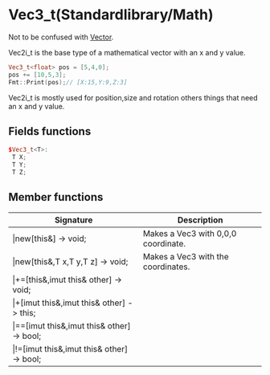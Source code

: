 # Vec3_t(Standardlibrary/Math)

Not to be confused with [Vector](../Containers/Vector.md).

Vec2i_t is the base type of a mathematical vector with an x and y value.

```cpp
Vec3_t<float> pos = [5,4,0];
pos += [10,5,3];
Fmt::Print(pos);// [X:15,Y:9,Z:3]
```

Vec2i_t is mostly used for position,size and rotation others things that need an x and y value.


## Fields functions

```cpp
$Vec3_t<T>:
 T X;
 T Y;
 T Z;
```

## Member functions
|  Signature |  Description
 --- | --- |
\|new[this&] -> void; | Makes a Vec3 with 0,0,0 coordinate.
\|new[this&,T x,T y,T z] -> void; | Makes a Vec3 with the coordinates.
\|+=[this&,imut this& other] -> void; |
\|+[imut  this&,imut this& other] -> this; |  
\|==[imut this&,imut this& other] -> bool; | 
\|!=[imut this&,imut this& other] -> bool; | 